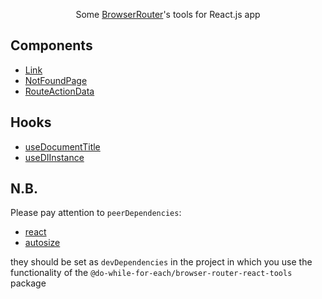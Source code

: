 <p align="center">Some <a href="https://www.npmjs.com/package/@do-while-for-each/browser-router">BrowserRouter</a>'s tools for React.js app</p>

## Components

- [Link](https://github.com/dwfe/browser-router/tree/master/packages/browser-router-react-tools/src/components/Link)
- [NotFoundPage](https://github.com/dwfe/browser-router/tree/master/packages/browser-router-react-tools/src/components/NotFoundPage)
- [RouteActionData](https://github.com/dwfe/browser-router/tree/master/packages/browser-router-react-tools/src/components/RouteActionData)

## Hooks

- [useDocumentTitle](https://github.com/dwfe/browser-router/blob/master/packages/browser-router-react-tools/src/hooks/use-document-title.ts)
- [useDIInstance](https://github.com/dwfe/browser-router/blob/master/packages/browser-router-react-tools/src/hooks/use-di-instance.ts)

## N.B.

Please pay attention to `peerDependencies`:

- [react](https://www.npmjs.com/package/react)
- [autosize](https://www.npmjs.com/package/autosize)

they should be set as `devDependencies` in the project in which you use the functionality of the `@do-while-for-each/browser-router-react-tools` package

